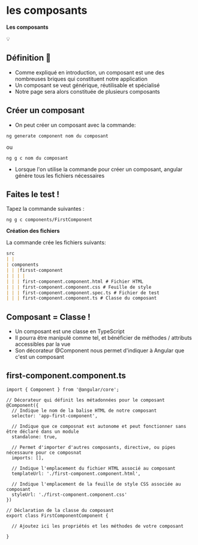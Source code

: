 # les composants

**Les composants**

💡

## **Définition** 🧐

- Comme expliqué en introduction, un composant est une des nombreuses briques qui constituent notre application
- Un composant se veut générique, réutilisable et spécialisé
- Notre page sera alors constituée de plusieurs composants

## **Créer un composant**

- On peut créer un composant avec la commande:

```tsx
ng generate component nom du composant
```

ou

```tsx
ng g c nom du composant
```

- Lorsque l'on utilise la commande pour créer un composant, angular génère tous les fichiers nécessaires

## **Faites le test !**

Tapez la commande suivantes :

```tsx
ng g c components/FirstComponent
```

**Création des fichiers**

La commande crée les fichiers suivants:

```markdown
src
| |
| components
| | |firsst-component
| | | |
| | | first-component.component.html # Fichier HTML
| | | first-component.component.css # Feuille de style
| | | first-component.component.spec.ts # Fichier de test
| | | first-component.component.ts # Classe du composant
```

## **Composant = Classe !**

- Un composant est une classe en TypeScript
- Il pourra être manipulé comme tel, et bénéficier de méthodes / attributs accessibles par la vue
- Son décorateur @Component nous permet d'indiquer à Angular que c'est un composant

## **first-component.component.ts**

```tsx
import { Component } from '@angular/core';

// Décorateur qui définit les métadonnées pour le composant
@Component({
  // Indique le nom de la balise HTML de notre composant
  selector: 'app-first-component',

  // Indique que ce composnat est autonome et peut fonctionner sans être déclaré dans un module
  standalone: true,

  // Permet d'importer d'autres composants, directive, ou pipes nécessaure pour ce composnat
  imports: [],

  // Indique l'emplacement du fichier HTML associé au composant
  templateUrl: './first-component.component.html',

  // Indique l'emplacement de la feuille de style CSS associée au composant
  styleUrl: './first-component.component.css'
})

// Déclaration de la classe du composant
export class FirstComponentComponent {

  // Ajoutez ici les propriétés et les méthodes de votre composant

}

```